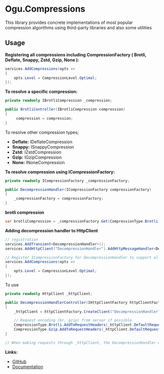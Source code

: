 # Ogu.Compressions

This library provides concrete implementations of most popular compression algorithms using third-party libraries and also some utilities

## Usage

**Registering all compressions including CompressionFactory ( Brotli, Deflate, Snappy, Zstd, Gzip, None ):**
```csharp
services.AddCompressions(opts =>
{
    opts.Level = CompressionLevel.Optimal;
});
```

**To resolve a specific compression:**
```csharp
private readonly IBrotliCompression _compression;

public BrotliController(IBrotliCompression compression)
{
     compression = compression;
}
```

To resolve other compression types;
- **Deflate:** IDeflateCompression
- **Snappy:** ISnappyCompression
- **Zstd:** IZstdCompression
- **Gzip:** IGzipCompression
- **None:** INoneCompression

**To resolve compression using ICompressionFactory:**
```csharp
private readonly ICompressionFactory _compressionFactory;

public DecompressionHandler(ICompressionFactory compressionFactory)
{
    _compressionFactory = compressionFactory;
}
```

**brotli compression**
```csharp
var brotliCompression = _compressionFactory.Get(CompressionType.Brotli);
```

**Adding decompression handler to HttpClient**
```csharp
// registration
services.AddTransient<DecompressionHandler>();
services.AddHttpClient("DecompressionHandler").AddHttpMessageHandler<DecompressionHandler>();

// Register ICompressionFactory for DecompressionHandler to support all compressions including ICompressionFactory
services.AddCompressions(opts =>
{
    opts.Level = CompressionLevel.Optimal;
});
```
To use
```csharp
private readonly HttpClient _httpClient;

public DecompressionHandlerController(IHttpClientFactory httpClientFactory)
{
    _httpClient = httpClientFactory.CreateClient("DecompressionHandler");

    // Request encoding (br, gzip) from server if possible
    CompressionType.Brotli.AddToRequestHeaders(_httpClient.DefaultRequestHeaders);
    CompressionType.Gzip.AddToRequestHeaders(_httpClient.DefaultRequestHeaders);
}

// When making requests through _httpClient, the DecompressionHandler will decompress if the content is encoded
```

**Links:**
- [GitHub](https://github.com/ogulcanturan/Ogu.Compressions)
- [Documentation](https://github.com/ogulcanturan/Ogu.Compressions#readme)
